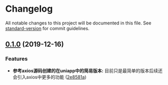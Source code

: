 # Changelog

All notable changes to this project will be documented in this file. See [standard-version](https://github.com/conventional-changelog/standard-version) for commit guidelines.

## [0.1.0](https://github.com/hansu123/han-uni-axios/compare/v0.0.11...v0.1.0) (2019-12-16)


### Features

* **参考axios源码创建的在uniapp中的简易版本:** 目前只是最简单的版本后续还会引入axios中更多的功能 ([2e8581a](https://github.com/hansu123/han-uni-axios/commit/2e8581add2978f1d8ea78bdda3d47a519671685b))
